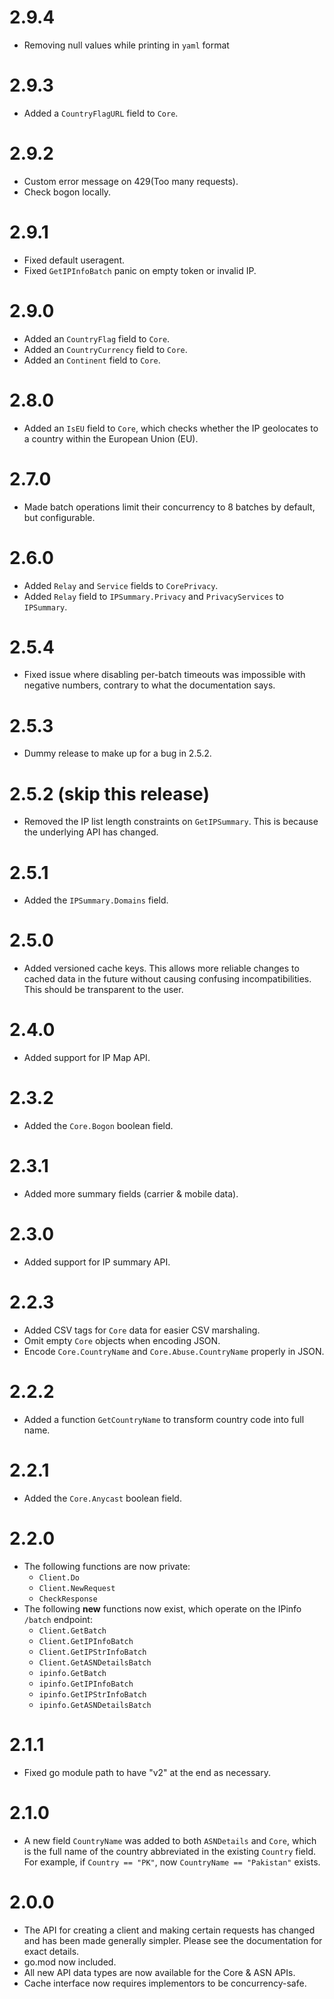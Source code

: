 # 2.9.4

- Removing null values while printing in `yaml` format

# 2.9.3

- Added a `CountryFlagURL` field to `Core`.

# 2.9.2

- Custom error message on 429(Too many requests).
- Check bogon locally.

# 2.9.1

- Fixed default useragent.
- Fixed `GetIPInfoBatch` panic on empty token or invalid IP.

# 2.9.0

- Added an `CountryFlag` field to `Core`.
- Added an `CountryCurrency` field to `Core`.
- Added an `Continent` field to `Core`.

# 2.8.0

- Added an `IsEU` field to `Core`, which checks whether the IP geolocates to a
  country within the European Union (EU).

# 2.7.0

- Made batch operations limit their concurrency to 8 batches by default, but
  configurable.

# 2.6.0

- Added `Relay` and `Service` fields to `CorePrivacy`.
- Added `Relay` field to `IPSummary.Privacy` and `PrivacyServices` to
  `IPSummary`.

# 2.5.4

- Fixed issue where disabling per-batch timeouts was impossible with negative
  numbers, contrary to what the documentation says.

# 2.5.3

- Dummy release to make up for a bug in 2.5.2.

# 2.5.2 (skip this release)

- Removed the IP list length constraints on `GetIPSummary`.
  This is because the underlying API has changed.

# 2.5.1

- Added the `IPSummary.Domains` field.

# 2.5.0

- Added versioned cache keys.
  This allows more reliable changes to cached data in the future without
  causing confusing incompatibilities. This should be transparent to the user.

# 2.4.0

- Added support for IP Map API.

# 2.3.2

- Added the `Core.Bogon` boolean field.

# 2.3.1

- Added more summary fields (carrier & mobile data).

# 2.3.0

- Added support for IP summary API.

# 2.2.3

- Added CSV tags for `Core` data for easier CSV marshaling.
- Omit empty `Core` objects when encoding JSON.
- Encode `Core.CountryName` and `Core.Abuse.CountryName` properly in JSON.

# 2.2.2

- Added a function `GetCountryName` to transform country code into full name.

# 2.2.1

- Added the `Core.Anycast` boolean field.

# 2.2.0

- The following functions are now private:
    - `Client.Do`
    - `Client.NewRequest`
    - `CheckResponse`
- The following **new** functions now exist, which operate on the IPinfo
  `/batch` endpoint:
    - `Client.GetBatch`
    - `Client.GetIPInfoBatch`
    - `Client.GetIPStrInfoBatch`
    - `Client.GetASNDetailsBatch`
    - `ipinfo.GetBatch`
    - `ipinfo.GetIPInfoBatch`
    - `ipinfo.GetIPStrInfoBatch`
    - `ipinfo.GetASNDetailsBatch`

# 2.1.1

- Fixed go module path to have "v2" at the end as necessary.

# 2.1.0

- A new field `CountryName` was added to both `ASNDetails` and `Core`, which
  is the full name of the country abbreviated in the existing `Country` field.
  For example, if `Country == "PK"`, now `CountryName == "Pakistan"` exists.

# 2.0.0

- The API for creating a client and making certain requests has changed and has
  been made generally simpler. Please see the documentation for exact details.
- go.mod now included.
- All new API data types are now available for the Core & ASN APIs.
- Cache interface now requires implementors to be concurrency-safe.
